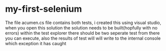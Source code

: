 # my-first-selenium

The file acumen.cs file contains both tests, i created this using visual studio, when you open this solution the solution needs to be built(hopfully with no errors)  within the test explorer there should be two seperate test from there you can execute, also the results of test will will write to the internal console which exception it has caught
